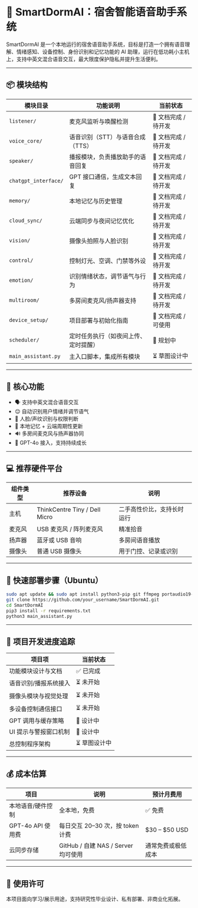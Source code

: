 
# 🧠 SmartDormAI：宿舍智能语音助手系统

SmartDormAI 是一个本地运行的宿舍语音助手系统，目标是打造一个拥有语音理解、情绪感知、设备控制、身份识别和记忆功能的 AI 助理，运行在低功耗小主机上，支持中英文混合语音交互，最大限度保护隐私并提升生活便利。

---

## 📦 模块结构

| 模块目录             | 功能说明                                     | 当前状态             |
|----------------------|----------------------------------------------|----------------------|
| `listener/`           | 麦克风监听与唤醒检测                         | 📄 文档完成 / 待开发 |
| `voice_core/`         | 语音识别（STT）与语音合成（TTS）             | 📄 文档完成 / 待开发 |
| `speaker/`            | 播报模块，负责播放助手的语音回复             | 📄 文档完成 / 待开发 |
| `chatgpt_interface/`  | GPT 接口通信，生成文本回复                   | 📄 文档完成 / 待开发 |
| `memory/`             | 本地记忆与历史管理                           | 📄 文档完成 / 待开发 |
| `cloud_sync/`         | 云端同步与夜间记忆优化                       | 📄 文档完成 / 待开发 |
| `vision/`             | 摄像头拍照与人脸识别                         | 📄 文档完成 / 待开发 |
| `control/`            | 控制灯光、空调、门禁等外设                   | 📄 文档完成 / 待开发 |
| `emotion/`            | 识别情绪状态，调节语气与行为                 | 📄 文档完成 / 待开发 |
| `multiroom/`          | 多房间麦克风/扬声器支持                      | 📄 文档完成 / 待开发 |
| `device_setup/`       | 项目部署与初始化指南                         | 📄 文档完成 / 可使用 |
| `scheduler/`          | 定时任务执行（如夜间上传、定时提醒）         | 📝 规划中             |
| `main_assistant.py`   | 主入口脚本，集成所有模块                     | ⏳ 草图设计中         |

---

## 🧠 核心功能

- 🗣️ 支持中英文混合语音交互
- 😌 自动识别用户情绪并调节语气
- 👤 人脸/声纹识别与权限判断
- 💾 本地记忆 + 云端周期性更新
- 🔊 多房间麦克风与扬声器协同
- 🤖 GPT-4o 接入，支持持续成长

---

## 💻 推荐硬件平台

| 组件类型     | 推荐设备                        | 说明                        |
|--------------|----------------------------------|-----------------------------|
| 主机         | ThinkCentre Tiny / Dell Micro   | 二手高性价比，支持长时运行 |
| 麦克风       | USB 麦克风 / 阵列麦克风          | 精准拾音                    |
| 扬声器       | 蓝牙或 USB 音响                  | 多房间语音播放              |
| 摄像头       | 普通 USB 摄像头                  | 用于门控、记录或识别        |

---

## 🚀 快速部署步骤（Ubuntu）

```bash
sudo apt update && sudo apt install python3-pip git ffmpeg portaudio19-dev -y
git clone https://github.com/your_username/SmartDormAI.git
cd SmartDormAI
pip3 install -r requirements.txt
python3 main_assistant.py
```

---

## 📍 项目开发进度追踪

| 项目项                        | 当前状态         |
|-------------------------------|------------------|
| 功能模块设计与文档            | ✅ 已完成         |
| 语音识别/播报系统接入         | ⏳ 未开始         |
| 摄像头模块与视觉处理          | ⏳ 未开始         |
| 多设备控制通信接口            | ⏳ 未开始         |
| GPT 调用与缓存策略            | 📝 设计中         |
| UI 提示与警报窗口机制         | 📝 设计中         |
| 总控制程序架构                | ⏳ 草图设计中     |

---

## 💰 成本估算

| 项目                | 说明                                | 预计月费用         |
|---------------------|-------------------------------------|--------------------|
| 本地语音/硬件控制   | 全本地，免费                         | ✅ 免费             |
| GPT-4o API 使用费    | 每日交互 20–30 次，按 token 计费     | $30 – $50 USD      |
| 云同步存储          | GitHub / 自建 NAS / Server 均可使用 | 通常免费或极低成本 |

---

## 📄 使用许可

本项目面向学习/展示用途，支持研究性毕业设计、私有部署、非商业化拓展。
